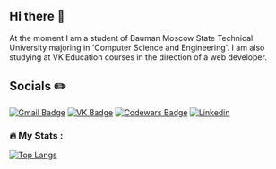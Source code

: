 ## Hi there 👋
At the moment I am a student of Bauman Moscow State Technical University majoring in 'Computer Science and Engineering'. I am also studying at VK Education courses in the direction of a web developer.


## Socials :pencil2:
[![Gmail Badge](https://img.shields.io/badge/-Gmail-red?style=flat&logo=Gmail&logoColor=white)](mailto:andreymyshlyaev9@gmail.com)
[![VK Badge](https://img.shields.io/badge/-VK-white?style=flat&logo=Vk&logoColor=blue)](https://vk.com/id549986297)
[![Codewars Badge](https://img.shields.io/badge/-codewars-black?style=flat&logo=codewars&logoColor=red)](https://www.codewars.com/users/Vened)
[![Linkedin](https://img.shields.io/badge/-Linkedin-white?style=flat&logo=linkedin&logoColor=blue)](https://www.linkedin.com/in/andrew-myshlyaev-53ba85286/)
<img src="https://komarev.com/ghpvc/?username=Gokert&style=flat-square&color=blue" alt=""/>

### :fire: My Stats :
[![Top Langs](https://github-readme-stats.vercel.app/api/top-langs/?username=Gokert&layout=compact&theme=vision-friendly-dark)](https://github.com/anuraghazra/github-readme-stats)